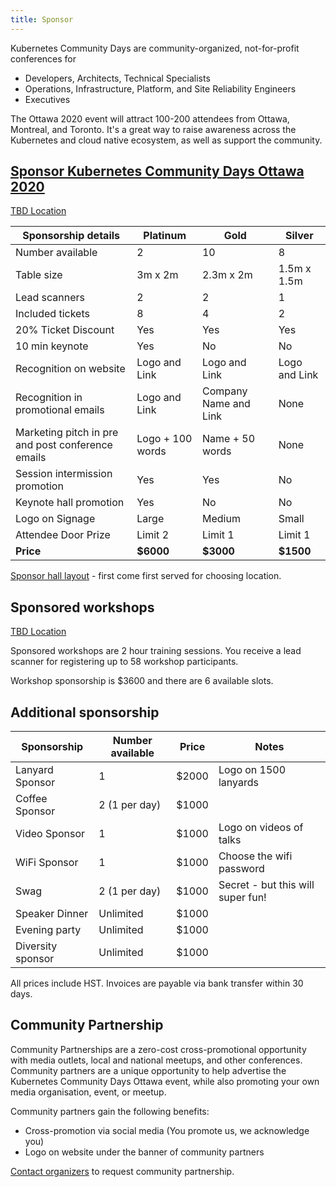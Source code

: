 ```yaml
---
title: Sponsor
---
```


Kubernetes Community Days are community-organized, not-for-profit conferences for

   * Developers, Architects, Technical Specialists
   * Operations, Infrastructure, Platform, and Site Reliability Engineers
   * Executives

The Ottawa 2020 event will attract 100-200 attendees from Ottawa, Montreal, and Toronto. It's a great way to raise awareness across the Kubernetes and cloud native ecosystem, as well as support the community.

## [Sponsor Kubernetes Community Days Ottawa 2020](https://example.ca)

[TBD Location](https://example.ca)

Sponsorship details                               | Platinum         | Gold                  | Silver
--------------------------------------------------|------------------|-----------------------|--------------
Number available                                  | 2                | 10                    | 8
Table size                                        | 3m x 2m          | 2.3m x 2m             | 1.5m x 1.5m
Lead scanners                                     | 2                | 2                     | 1
Included tickets                                  | 8                | 4                     | 2
20% Ticket Discount                               | Yes              | Yes                   | Yes
10 min keynote                                    | Yes              | No                    | No
Recognition on website                            | Logo and Link    | Logo and Link         | Logo and Link
Recognition in promotional emails                 | Logo and Link    | Company Name and Link | None
Marketing pitch in pre and post conference emails | Logo + 100 words | Name + 50 words       | None
Session intermission promotion                    | Yes              | Yes                   | No
Keynote hall promotion                            | Yes              | No                    | No
Logo on Signage                                   | Large            | Medium                | Small
Attendee Door Prize                               | Limit 2          | Limit 1               | Limit 1
**Price**                                         | **$6000**        | **$3000**             | **$1500**

[Sponsor hall layout](https://example.ca) - first come first served for choosing location.


## Sponsored workshops

[TBD Location](https://example.ca)

Sponsored workshops are 2 hour training sessions. You receive a lead scanner for registering up to 58 workshop participants.

Workshop sponsorship is $3600 and there are 6 available slots.

## Additional sponsorship

Sponsorship       | Number available | Price | Notes
------------------|------------------|-------|----------------------------------
Lanyard Sponsor   | 1                | $2000 | Logo on 1500 lanyards
Coffee Sponsor    | 2 (1 per day)    | $1000 |
Video Sponsor     | 1                | $1000 | Logo on videos of talks
WiFi Sponsor      | 1                | $1000 | Choose the wifi password
Swag              | 2 (1 per day)    | $1000 | Secret - but this will super fun!
Speaker Dinner    | Unlimited        | $1000 |
Evening party     | Unlimited        | $1000 |
Diversity sponsor | Unlimited        | $1000 |

All prices include HST. Invoices are payable via bank transfer within 30 days.

## Community Partnership

Community Partnerships are a zero-cost cross-promotional opportunity with media outlets, local and national meetups, and other conferences. Community partners are a unique opportunity to help advertise the Kubernetes Community Days Ottawa event, while also promoting your own media organisation, event, or meetup.

Community partners gain the following benefits:

* Cross-promotion via social media (You promote us, we acknowledge you)
* Logo on website under the banner of community partners

[Contact organizers](mailto:organizers-ottawa@kubernetescommunitydays.org) to request community partnership.
